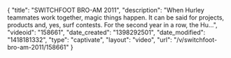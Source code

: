 {
    "title": "SWITCHFOOT BRO-AM 2011",
    "description": "When Hurley teammates work together, magic things happen. It can be said for projects, products and, yes, surf contests. For the second year in a row, the Hu...",
    "videoid": "158661",
    "date_created": "1398292501",
    "date_modified": "1418181332",
    "type": "captivate",
    "layout": "video",
    "url": "\/v\/switchfoot-bro-am-2011\/158661"
}